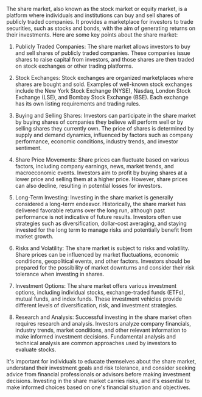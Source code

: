 The share market, also known as the stock market or equity market, is a platform where individuals and institutions can buy and sell shares of publicly traded companies. It provides a marketplace for investors to trade securities, such as stocks and bonds, with the aim of generating returns on their investments. Here are some key points about the share market:

1. Publicly Traded Companies: The share market allows investors to buy and sell shares of publicly traded companies. These companies issue shares to raise capital from investors, and those shares are then traded on stock exchanges or other trading platforms.

2. Stock Exchanges: Stock exchanges are organized marketplaces where shares are bought and sold. Examples of well-known stock exchanges include the New York Stock Exchange (NYSE), Nasdaq, London Stock Exchange (LSE), and Bombay Stock Exchange (BSE). Each exchange has its own listing requirements and trading rules.

3. Buying and Selling Shares: Investors can participate in the share market by buying shares of companies they believe will perform well or by selling shares they currently own. The price of shares is determined by supply and demand dynamics, influenced by factors such as company performance, economic conditions, industry trends, and investor sentiment.

4. Share Price Movements: Share prices can fluctuate based on various factors, including company earnings, news, market trends, and macroeconomic events. Investors aim to profit by buying shares at a lower price and selling them at a higher price. However, share prices can also decline, resulting in potential losses for investors.

5. Long-Term Investing: Investing in the share market is generally considered a long-term endeavor. Historically, the share market has delivered favorable returns over the long run, although past performance is not indicative of future results. Investors often use strategies such as diversification, dollar-cost averaging, and staying invested for the long term to manage risks and potentially benefit from market growth.

6. Risks and Volatility: The share market is subject to risks and volatility. Share prices can be influenced by market fluctuations, economic conditions, geopolitical events, and other factors. Investors should be prepared for the possibility of market downturns and consider their risk tolerance when investing in shares.

7. Investment Options: The share market offers various investment options, including individual stocks, exchange-traded funds (ETFs), mutual funds, and index funds. These investment vehicles provide different levels of diversification, risk, and investment strategies.

8. Research and Analysis: Successful investing in the share market often requires research and analysis. Investors analyze company financials, industry trends, market conditions, and other relevant information to make informed investment decisions. Fundamental analysis and technical analysis are common approaches used by investors to evaluate stocks.

It's important for individuals to educate themselves about the share market, understand their investment goals and risk tolerance, and consider seeking advice from financial professionals or advisors before making investment decisions. Investing in the share market carries risks, and it's essential to make informed choices based on one's financial situation and objectives.